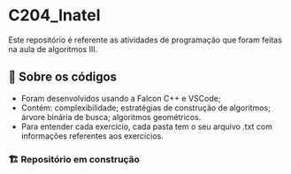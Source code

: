 # C204_Inatel
Este repositório é referente as atividades de programação que foram feitas na aula de algoritmos III.

## 📁 Sobre os códigos
- Foram desenvolvidos usando a Falcon C++ e VSCode;
- Contém: complexibilidade; estratégias de construção de algoritmos; árvore binária de busca; algoritmos geométricos.
- Para entender cada exercício, cada pasta tem o seu arquivo .txt com informações referentes aos exercícios.

### 🏗️ Repositório em construção
